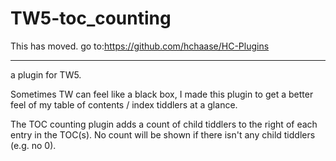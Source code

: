 # TW5-toc_counting
This has moved. go to:https://github.com/hchaase/HC-Plugins

---


a plugin for TW5. 

Sometimes TW can feel like a black box, I made this plugin to get a better feel of my table of contents / index tiddlers at a glance.

The TOC counting plugin adds a count of child tiddlers to the right of each entry in the TOC(s). No count will be shown if there isn't any child tiddlers (e.g. no 0).
